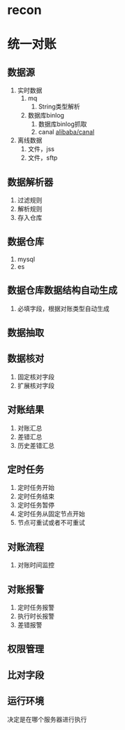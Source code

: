 # recon
# 统一对账

## 数据源

1. 实时数据
    1. mq
        1. String类型解析
    2. 数据库binlog
        1. 数据库binlog抓取
        2. canal [alibaba/canal](https://github.com/alibaba/canal)
2. 离线数据
    1. 文件，jss
    2. 文件，sftp

## 数据解析器

1. 过滤规则
2. 解析规则
3. 存入仓库

## 数据仓库

1. mysql
2. es

## 数据仓库数据结构自动生成

1. 必填字段，根据对账类型自动生成

## 数据抽取

## 数据核对

1. 固定核对字段
2. 扩展核对字段

## 对账结果

1. 对账汇总
2. 差错汇总
3. 历史差错汇总

## 定时任务

1. 定时任务开始
2. 定时任务结束
3. 定时任务暂停
4. 定时任务从固定节点开始
5. 节点可重试或者不可重试

## 对账流程

1. 对账时间监控

## 对账报警

1. 定时任务报警
2. 执行时长报警
3. 差错报警

## 权限管理

## 比对字段

## 运行环境

决定是在哪个服务器进行执行
